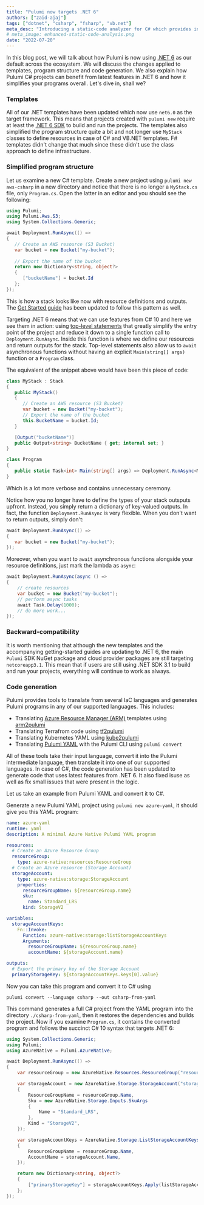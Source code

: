```yaml
---
title: "Pulumi now targets .NET 6"
authors: ["zaid-ajaj"]
tags: ["dotnet", "csharp", "fsharp", "vb.net"]
meta_desc: "Introducing a static-code analyzer for C# which provides instant feedback on common mistakes defining Pulumi resources"
# meta_image: enhanced-static-code-analysis.png
date: "2022-07-20"
---
```


In this blog post, we will talk about how Pulumi is now using [.NET 6](https://docs.microsoft.com/en-us/dotnet/core/whats-new/dotnet-6) as our default across the ecosystem. We will discuss the changes applied to templates, program structure and code generation. We also explain how Pulumi C# projects can benefit from latest features in .NET 6 and how it simplifies your programs overall. Let's dive in, shall we?

<!--more-->

### Templates

All of our .NET templates have been updated which now use `net6.0` as the target framework. This means that projects created with `pulumi new` require at least the [.NET 6 SDK](https://dotnet.microsoft.com/en-us/download/dotnet/6.0) to build and run the projects. The templates also simplified the program structure quite a bit and not longer use `MyStack` classes to define resources in case of C# and VB.NET templates. F# templates didn't change that much since these didn't use the class approach to define infrastructure. 

### Simplified program structure

Let us examine a new C# template. Create a new project using `pulumi new aws-csharp` in a new directory and notice that there is no longer a `MyStack.cs` file, only `Program.cs`. Open the latter in an editor and you should see the following:

```cs
using Pulumi;
using Pulumi.Aws.S3;
using System.Collections.Generic;

await Deployment.RunAsync(() =>
{
   // Create an AWS resource (S3 Bucket)
   var bucket = new Bucket("my-bucket");
   
   // Export the name of the bucket
   return new Dictionary<string, object?>
   {
      ["bucketName"] = bucket.Id
   };
});
```

This is how a stack looks like now with resource definitions and outputs. The [Get Started guide](https://www.pulumi.com/docs/get-started/) has been updated to follow this pattern as well.

Targeting .NET 6 means that we can use features from C# 10 and here we see them in action: using [top-level statements](https://docs.microsoft.com/en-us/dotnet/csharp/whats-new/tutorials/top-level-statements) that greatly simplify the entry point of the project and reduce it down to a single function call to `Deployment.RunAsync`. Inside this function is where we define our resources and return outputs for the stack. Top-level statements also allow us to `await` asynchronous functions without having an explicit `Main(string[] args)` function or a `Program` class.

The equivalent of the snippet above would have been this piece of code:

```cs
class MyStack : Stack
{
   public MyStack()
   {
      // Create an AWS resource (S3 Bucket)
      var bucket = new Bucket("my-bucket");
      // Export the name of the bucket
      this.BucketName = bucket.Id;
   }

   [Output("bucketName")]
   public Output<string> BucketName { get; internal set; }
}

class Program
{
   public static Task<int> Main(string[] args) => Deployment.RunAsync<MyStack>();
}
```

Which is a lot more verbose and contains unnecessary ceremony. 

Notice how you no longer have to define the types of your stack outsputs upfront. Instead, you simply return a dictionary of key-valued outputs. In fact, the function `Deployment.RunAsync` is very flexible. When you don't want to return outputs, simply don't:

```cs
await Deployment.RunAsync(() =>
{
   var bucket = new Bucket("my-bucket");
});
```

Moreover, when you want to `await` asynchronous functions alongside your resource definitions, just mark the lambda as `async`:

```cs
await Deployment.RunAsync(async () =>
{
    // create resources
    var bucket = new Bucket("my-bucket");
    // perform async tasks
    await Task.Delay(1000);
    // do more work...    
});
```

### Backward-compatibility

It is worth mentioning that although the new templates and the accompanying getting-started guides are updating to .NET 6, the main `Pulumi` SDK NuGet  package and cloud provider packages are still targeting `netcoreapp3.1`. This mean that if users are still using .NET SDK 3.1 to build and run your projects, everything will continue to work as always. 

### Code generation

Pulumi provides tools to translate from several IaC languages and generates Pulumi programs in any of our supported languages. This includes:
 - Translating [Azure Resource Manager (ARM)](https://docs.microsoft.com/en-us/azure/azure-resource-manager/templates/overview) templates using [arm2pulumi](https://www.pulumi.com/arm2pulumi/)
 - Translating Terrafrom code using [tf2pulumi](https://www.pulumi.com/tf2pulumi/)
 - Translating Kubernetes YAML using [kube2pulumi](https://www.pulumi.com/kube2pulumi/)
 - Translating [Pulumi YAML](https://www.pulumi.com/docs/intro/languages/yaml/) with the Pulumi CLI using `pulumi convert`

All of these tools take their input language, convert it into the Pulumi intermediate language, then translate it into one of our supported languages. In case of C#, the code generation has been updated to generate code that uses latest features from .NET 6. It also fixed isuse as well as fix small issues that were present in the logic.

Let us take an example from Pulumi YAML and convert it to C#.

Generate a new Pulumi YAML project using `pulumi new azure-yaml`, it should give you this YAML program:

```yaml
name: azure-yaml
runtime: yaml
description: A minimal Azure Native Pulumi YAML program

resources:
  # Create an Azure Resource Group
  resourceGroup:
    type: azure-native:resources:ResourceGroup
  # Create an Azure resource (Storage Account)
  storageAccount:
    type: azure-native:storage:StorageAccount
    properties:
      resourceGroupName: ${resourceGroup.name}
      sku:
        name: Standard_LRS
      kind: StorageV2

variables:
  storageAccountKeys:
    Fn::Invoke:
      Function: azure-native:storage:listStorageAccountKeys
      Arguments:
        resourceGroupName: ${resourceGroup.name}
        accountName: ${storageAccount.name}

outputs:
  # Export the primary key of the Storage Account
  primaryStorageKey: ${storageAccountKeys.keys[0].value}
```

Now you can take this program and convert it to C# using

```
pulumi convert --language csharp --out csharp-from-yaml
```

This command generates a full C# project from the YAML program into the directory `./csharp-from-yaml`, then it restores the dependencies and builds the project. Now if you examine `Program.cs`, it contains the converted program and follows the succinct C# 10 syntax that targets .NET 6:

```csharp
using System.Collections.Generic;
using Pulumi;
using AzureNative = Pulumi.AzureNative;

await Deployment.RunAsync(() => 
{
    var resourceGroup = new AzureNative.Resources.ResourceGroup("resourceGroup");

    var storageAccount = new AzureNative.Storage.StorageAccount("storageAccount", new()
    {
        ResourceGroupName = resourceGroup.Name,
        Sku = new AzureNative.Storage.Inputs.SkuArgs
        {
            Name = "Standard_LRS",
        },
        Kind = "StorageV2",
    });

    var storageAccountKeys = AzureNative.Storage.ListStorageAccountKeys.Invoke(new()
    {
        ResourceGroupName = resourceGroup.Name,
        AccountName = storageAccount.Name,
    });

    return new Dictionary<string, object?>
    {
        ["primaryStorageKey"] = storageAccountKeys.Apply(listStorageAccountKeysResult => listStorageAccountKeysResult.Keys[0]?.Value),
    };
});
```
